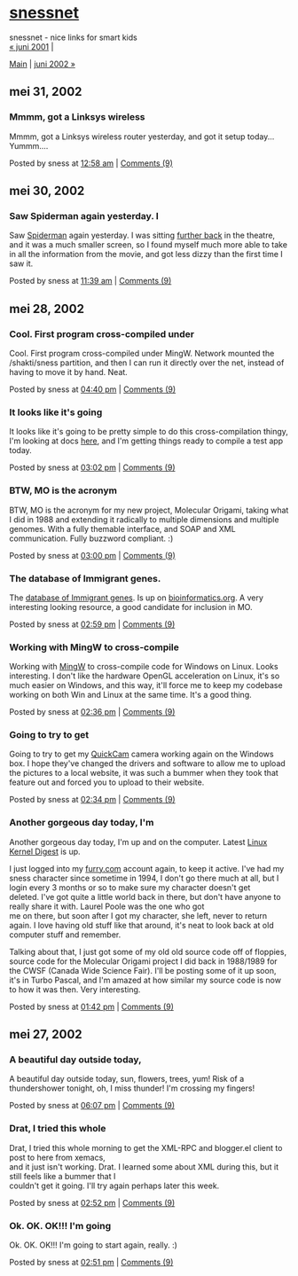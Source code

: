<!DOCTYPE html PUBLIC "-//W3C//DTD XHTML 1.0 Transitional//EN" "http://www.w3.org/TR/xhtml1/DTD/xhtml1-transitional.dtd">

<html xmlns="http://www.w3.org/1999/xhtml">
<head>
<meta http-equiv="Content-Type" content="text/html; charset=iso-8859-1" />

<title>snessnet: mei 2002 Archives</title>

<link rel="stylesheet" href="http://www.sness.net/weblog/styles-site.css" type="text/css" />
<link rel="alternate" type="application/rss+xml" title="RSS" href="http://www.sness.net/weblog/index.rdf" />
<link rel="start" href="http://www.sness.net/weblog/" title="Home" />
<link rel="prev" href="http://www.sness.net/weblog/archives/2001_06.html" title="juni 2001" />

<link rel="next" href="http://www.sness.net/weblog/archives/2002_06.html" title="juni 2002" />


<script language="javascript" type="text/javascript">
function OpenComments (c) {
    window.open(c,
                    'comments',
                    'width=480,height=480,scrollbars=yes,status=yes');
}

function OpenTrackback (c) {
    window.open(c,
                    'trackback',
                    'width=480,height=480,scrollbars=yes,status=yes');
}
</script>

</head>

<body>	

<div id="banner">
<h1><a href="http://www.sness.net/weblog/" accesskey="1">snessnet</a></h1>
<span class="description">snessnet - nice links for smart kids</span>
</div>

<div id="container">

<div class="blog">

<div id="menu">
<a href="http://www.sness.net/weblog/archives/2001_06.html">&laquo; juni 2001</a> |

<a href="http://www.sness.net/weblog/">Main</a>
| <a href="http://www.sness.net/weblog/archives/2002_06.html">juni 2002 &raquo;</a>

</div>

</div>

<div class="blog">


<h2 class="date">mei 31, 2002</h2>


<div class="blogbody">
<a name="000092"></a>
<h3 class="title">Mmmm, got a Linksys wireless</h3>

<p>Mmmm, got a Linksys wireless router yesterday, and got it setup today... Yummm....</p>



<div class="posted">
	Posted by sness at <a href="http://www.sness.net/weblog/archives/000092.html">12:58 am</a>
		| <a href="http://www.sness.net/cgi-bin/nmt/mt-comments.cgi?entry_id=92" onclick="OpenComments(this.href); return false">Comments (9)</a>
	
	
</div>

</div>



<h2 class="date">mei 30, 2002</h2>


<div class="blogbody">
<a name="000091"></a>
<h3 class="title">Saw Spiderman again yesterday. I</h3>

<p>Saw <a href="http://www.spiderman.sonypictures.com">Spiderman</a> again yesterday.  I was sitting <a href="http://www.howstuffworks.com/question494.htm">further back</a> in the theatre, and it was a much smaller screen, so I found myself much more able to take in all the information from the movie, and got less dizzy than the first time I saw it.</p>



<div class="posted">
	Posted by sness at <a href="http://www.sness.net/weblog/archives/000091.html">11:39 am</a>
		| <a href="http://www.sness.net/cgi-bin/nmt/mt-comments.cgi?entry_id=91" onclick="OpenComments(this.href); return false">Comments (9)</a>
	
	
</div>

</div>



<h2 class="date">mei 28, 2002</h2>


<div class="blogbody">
<a name="000090"></a>
<h3 class="title">Cool. First program cross-compiled under</h3>

<p>Cool.  First program cross-compiled under MingW.  Network mounted the /shakti/sness partition, and then I can run it directly over the net, instead of having to move it by hand.  Neat.</p>



<div class="posted">
	Posted by sness at <a href="http://www.sness.net/weblog/archives/000090.html">04:40 pm</a>
		| <a href="http://www.sness.net/cgi-bin/nmt/mt-comments.cgi?entry_id=90" onclick="OpenComments(this.href); return false">Comments (9)</a>
	
	
</div>

</div>





<div class="blogbody">
<a name="000089"></a>
<h3 class="title">It looks like it's going</h3>

<p>It looks like it's going to be pretty simple to do this cross-compilation thingy, I'm looking at docs <a href="http://www.mingw.org/docs.shtml#installation">here</a>, and I'm getting things ready to compile a test app today.</p>



<div class="posted">
	Posted by sness at <a href="http://www.sness.net/weblog/archives/000089.html">03:02 pm</a>
		| <a href="http://www.sness.net/cgi-bin/nmt/mt-comments.cgi?entry_id=89" onclick="OpenComments(this.href); return false">Comments (9)</a>
	
	
</div>

</div>





<div class="blogbody">
<a name="000088"></a>
<h3 class="title">BTW, MO is the acronym</h3>

<p>BTW, MO is the acronym for my new project, Molecular Origami, taking what I did in 1988 and extending it radically to multiple dimensions and multiple genomes.  With a fully themable interface, and SOAP and XML communication.  Fully buzzword compliant.  :)</p>



<div class="posted">
	Posted by sness at <a href="http://www.sness.net/weblog/archives/000088.html">03:00 pm</a>
		| <a href="http://www.sness.net/cgi-bin/nmt/mt-comments.cgi?entry_id=88" onclick="OpenComments(this.href); return false">Comments (9)</a>
	
	
</div>

</div>





<div class="blogbody">
<a name="000087"></a>
<h3 class="title">The database of Immigrant genes.</h3>

<p>The <a href="http://bioinformatics.org/immigrant/">database of Immigrant genes</a>.  Is up on <a href="http://bioinformatics.org">bioinformatics.org</a>.  A very interesting looking resource, a good candidate for inclusion in MO.</p>



<div class="posted">
	Posted by sness at <a href="http://www.sness.net/weblog/archives/000087.html">02:59 pm</a>
		| <a href="http://www.sness.net/cgi-bin/nmt/mt-comments.cgi?entry_id=87" onclick="OpenComments(this.href); return false">Comments (9)</a>
	
	
</div>

</div>





<div class="blogbody">
<a name="000086"></a>
<h3 class="title">Working with MingW to cross-compile</h3>

<p>Working with <a href="http://www.mingw.org">MingW</a> to cross-compile code for Windows on Linux.  Looks interesting.  I don't like the hardware OpenGL acceleration on Linux, it's so much easier on Windows, and this way, it'll force me to keep my codebase working on both Win and Linux at the same time.  It's a good thing.</p>



<div class="posted">
	Posted by sness at <a href="http://www.sness.net/weblog/archives/000086.html">02:36 pm</a>
		| <a href="http://www.sness.net/cgi-bin/nmt/mt-comments.cgi?entry_id=86" onclick="OpenComments(this.href); return false">Comments (9)</a>
	
	
</div>

</div>





<div class="blogbody">
<a name="000085"></a>
<h3 class="title">Going to try to get</h3>

<p>Going to try to get my <a href="http://www.logitech.com/cf/support/7700.cfm">QuickCam</a> camera working again on the Windows box.  I hope they've changed the drivers and software to allow me to upload the pictures to a local website, it was such a bummer when they took that feature out and forced you to upload to their website.</p>



<div class="posted">
	Posted by sness at <a href="http://www.sness.net/weblog/archives/000085.html">02:34 pm</a>
		| <a href="http://www.sness.net/cgi-bin/nmt/mt-comments.cgi?entry_id=85" onclick="OpenComments(this.href); return false">Comments (9)</a>
	
	
</div>

</div>





<div class="blogbody">
<a name="000084"></a>
<h3 class="title">Another gorgeous day today, I'm</h3>

<p>Another gorgeous day today, I'm up and on the computer.  Latest <a href="http://kt.zork.net/kernel-traffic/latest.html">Linux Kernel Digest</a> is up.<p></p>

<p>I just logged into my <a href="http://www.furry.com">furry.com</a> account again, to keep it active.  I've had my sness character since sometime in 1994, I don't go there much at all, but I login every 3 months or so to make sure my character doesn't get <br />
deleted.  I've got quite a little world back in there, but don't have anyone to really share it with.  Laurel Poole was the one who got<br />
me on there, but soon after I got my character, she left, never to return again.  I love having old stuff like that around, it's neat to look back at old computer stuff and remember.<p></p>

<p>Talking about that, I just got some of my old old source code off of floppies, source code for the Molecular Origami project I did back in 1988/1989 for the CWSF (Canada Wide Science Fair).  I'll be posting some of it up soon, it's in Turbo Pascal, and I'm amazed at how similar my source code is now to how it was then.  Very interesting.<p></p>



<div class="posted">
	Posted by sness at <a href="http://www.sness.net/weblog/archives/000084.html">01:42 pm</a>
		| <a href="http://www.sness.net/cgi-bin/nmt/mt-comments.cgi?entry_id=84" onclick="OpenComments(this.href); return false">Comments (9)</a>
	
	
</div>

</div>



<h2 class="date">mei 27, 2002</h2>


<div class="blogbody">
<a name="000083"></a>
<h3 class="title">A beautiful day outside today,</h3>

<p>A beautiful day outside today, sun, flowers, trees, yum!  Risk of a thundershower tonight, oh, I miss thunder!  I'm crossing my fingers!</p>



<div class="posted">
	Posted by sness at <a href="http://www.sness.net/weblog/archives/000083.html">06:07 pm</a>
		| <a href="http://www.sness.net/cgi-bin/nmt/mt-comments.cgi?entry_id=83" onclick="OpenComments(this.href); return false">Comments (9)</a>
	
	
</div>

</div>





<div class="blogbody">
<a name="000082"></a>
<h3 class="title">Drat, I tried this whole</h3>

<p>Drat, I tried this whole morning to get the XML-RPC and blogger.el client to post to here from xemacs,<br />
and it just isn't working.  Drat.  I learned some about XML during this, but it still feels like a bummer that I <br />
couldn't get it going.  I'll try again perhaps later this week.</p>



<div class="posted">
	Posted by sness at <a href="http://www.sness.net/weblog/archives/000082.html">02:52 pm</a>
		| <a href="http://www.sness.net/cgi-bin/nmt/mt-comments.cgi?entry_id=82" onclick="OpenComments(this.href); return false">Comments (9)</a>
	
	
</div>

</div>





<div class="blogbody">
<a name="000081"></a>
<h3 class="title">Ok. OK. OK!!! I'm going</h3>

<p>Ok.  OK.  OK!!!  I'm going to start again, really.  :)</p>



<div class="posted">
	Posted by sness at <a href="http://www.sness.net/weblog/archives/000081.html">02:51 pm</a>
		| <a href="http://www.sness.net/cgi-bin/nmt/mt-comments.cgi?entry_id=81" onclick="OpenComments(this.href); return false">Comments (9)</a>
	
	
</div>

</div>


</div>
</div>

</body>
</html>
